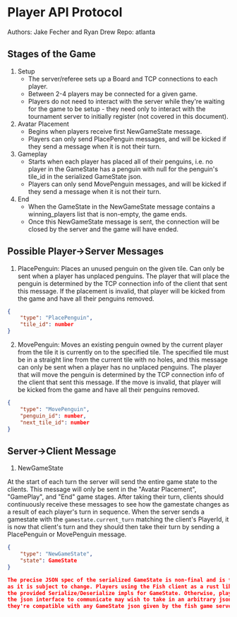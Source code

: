 # Player API Protocol

Authors: Jake Fecher and Ryan Drew
Repo: atlanta

## Stages of the Game
1. Setup
    - The server/referee sets up a Board and TCP connections to each player.
    - Between 2-4 players may be connected for a given game.
    - Players do not need to interact with the server while they're
      waiting for the game to be setup - they need only to interact with
      the tournament server to initially register (not covered in this document).
2. Avatar Placement
    - Begins when players receive first NewGameState message.
    - Players can only send PlacePenguin messages, and will be
    kicked if they send a message when it is not their turn.
3. Gameplay
    - Starts when each player has placed all of their penguins,
    i.e. no player in the GameState has a penguin with null for
    the penguin's tile_id in the serialized GameState json.
    - Players can only send MovePenguin messages, and will be
    kicked if they send a message when it is not their turn.
4. End
    - When the GameState in the NewGameState message contains a
    winning_players list that is non-empty, the game ends.
    - Once this NewGameState message is sent, the connection will be
    closed by the server and the game will have ended.

## Possible Player->Server Messages
1. PlacePenguin: Places an unused penguin on the given tile. Can only
be sent when a player has unplaced penguins. The player that will place
the penguin is determined by the TCP connection info of the client that
sent this message. If the placement is invalid, that player will be kicked from the
game and have all their penguins removed.
```json
{
    "type": "PlacePenguin",
    "tile_id": number
}
```

2. MovePenguin: Moves an existing penguin owned by the current player from the 
tile it is currently on to the specified tile. The specified tile must be in a 
straight line from the current tile with no holes, and this message can only be 
sent when a player has no unplaced penguins. The player that will move
the penguin is determined by the TCP connection info of the client that
sent this message. If the move is invalid, that player will be kicked from the
game and have all their penguins removed.
```json
{
    "type": "MovePenguin",
    "penguin_id": number,
    "next_tile_id": number
}
```

## Server->Client Message
1. NewGameState

At the start of each turn the server will send the entire game state to the clients.
This message will only be sent in the "Avatar Placement", "GamePlay", and "End" game
stages. After taking their turn, clients should continuously receive these messages to see how
the gamestate changes as a result of each player's turn in sequence. When the server sends
a gamestate with the `gamestate.current_turn` matching the client's PlayerId, it is now
that client's turn and they should then take their turn by sending a PlacePenguin or
MovePenguin message.

```json
{
    "type": "NewGameState",
    "state": GameState
}

The precise JSON spec of the serialized GameState is non-final and is thus not listed here
as it is subject to change. Players using the Fish client as a rust library may freely use
the provided Serialize/Deserialize impls for GameState. Otherwise, players using only
the json interface to communicate may wish to take in an arbitrary json value to make sure
they're compatible with any GameState json given by the fish game server.
```